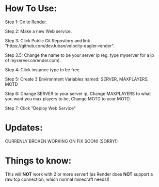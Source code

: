 <h1> How To Use: </h1>

<p> Step 1: Go to <a href="https://dashboard.render.com/"> Render</a>.</p>
<p> Step 2: Make a new Web service.</p>
<p> Step 3: Click Public Git Repository and link "https://github.com/devJuban/velocity-eagler-render".</p>
<p> Step 3.5: Change the name to be your server ip (eg. type myserver for a ip of myserver.onrender.com).</p>
<p> Step 4: Click instance type to be free.</p>
<p> Step 5: Create 3 Environment Variables named: SERVER, MAXPLAYERS, MOTD</p>
<p> Step 6: Change SERVER to your server ip, Change MAXPLAYERS to what you want you max players to be, Change MOTD to your MOTD.</p>
<p> Step 7: Click "Deploy Web Service"</p>

<h1> Updates: </h1>

<p> CURRENLY BROKEN WORKING ON FIX SOON! (SORRY!)</>

<h1> Things to know: </h1>
<p> This will <b>NOT</b> work with 2 or more server! (as Render does <b>NOT</b> support a raw tcp connection, which normal minecraft needs!)</p>